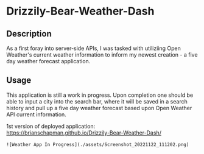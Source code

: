 # Drizzily-Bear-Weather-Dash

## Description

As a first foray into server-side APIs, I was tasked with utiliziing Open Weather's current weather information to inform my newest creation - a five day weather forecast application. 


## Usage

This application is still a work in progress. Upon completion one should be able to input a city into the search bar, where it will be saved in a search history and pull up a five day weather forecast based upon Open Weather API current information.

1st version of deployed application: https://brianschapman.github.io/Drizzily-Bear-Weather-Dash/

    ![Weather App In Progress](./assets/Screenshot_20221122_111202.png)
    

